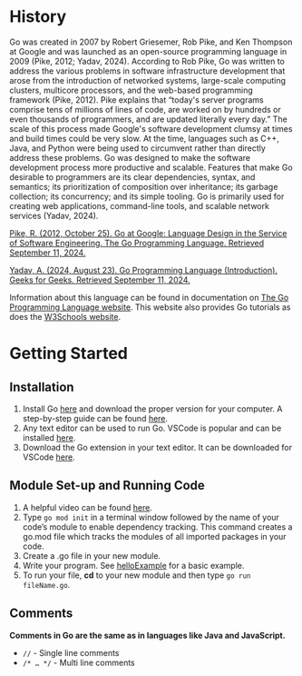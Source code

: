 # History
Go was created in 2007 by Robert Griesemer, Rob Pike, and Ken Thompson at Google and was launched as an open-source programming language in 2009 (Pike, 2012; Yadav, 2024). According to Rob Pike, Go was written to address the various problems in software infrastructure development that arose from the introduction of networked systems, large-scale computing clusters, multicore processors, and the web-based programming framework (Pike, 2012). Pike explains that “today's server programs comprise tens of millions of lines of code, are worked on by hundreds or even thousands of programmers, and are updated literally every day.” The scale of this process made Google's software development clumsy at times and build times could be very slow. At the time, languages such as C++, Java, and Python were being used to circumvent rather than directly address these problems. Go was designed to make the software development process more productive and scalable. Features that make Go desirable to programmers are its clear dependencies, syntax, and semantics; its prioritization of composition over inheritance; its garbage collection; its concurrency; and its simple tooling. Go is primarily used for creating web applications, command-line tools, and scalable network services (Yadav, 2024).

[Pike, R. (2012, October 25). Go at Google: Language Design in the Service of Software Engineering. The Go Programming Language. Retrieved September 11, 2024.](https://go.dev/talks/2012/splash.article)

[Yadav, A. (2024, August 23). Go Programming Language (Introduction). Geeks for Geeks. Retrieved September 11, 2024.](https://www.geeksforgeeks.org/go-programming-language-introduction/)

Information about this language can be found in documentation on [The Go Programming Language website](https://go.dev/doc/). This website also provides Go tutorials as does the [W3Schools website](https://www.w3schools.com/go/index.php).

# Getting Started
## Installation
1. Install Go [here](https://go.dev/dl/) and download the proper version for your computer. A step-by-step guide can be found [here](https://go.dev/doc/install).
2. Any text editor can be used to run Go. VSCode is popular and can be installed [here](https://code.visualstudio.com/Download).
3. Download the Go extension in your text editor. It can be downloaded for VSCode [here](https://marketplace.visualstudio.com/items?itemName=golang.go).
   
## Module Set-up and Running Code
1. A helpful video can be found [here](https://www.youtube.com/watch?v=1MXIGYrMk80).
2. Type ```go mod init``` in a terminal window followed by the name of your code’s module to enable dependency tracking. This command creates a go.mod file which tracks the modules of all imported packages in your code.
3. Create a .go file in your new module.
4. Write your program. See [helloExample](helloExample) for a basic example.
5. To run your file, **cd** to your new module and then type ```go run fileName.go```.
   
## Comments
**Comments in Go are the same as in languages like Java and JavaScript.**
-  ```//``` - Single line comments
-  ```/* … */```  - Multi line comments 
